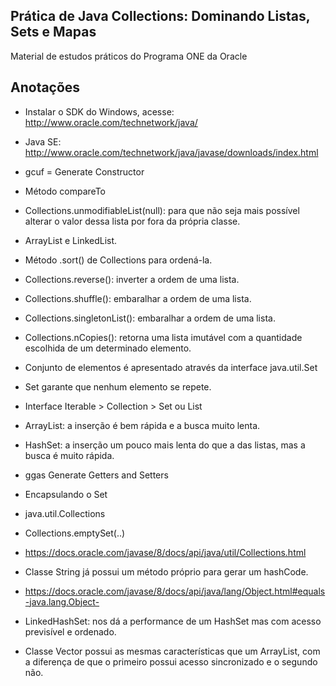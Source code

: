 ## Prática de  Java Collections: Dominando Listas, Sets e Mapas

Material de estudos práticos do Programa ONE da Oracle

## Anotações

* Instalar o SDK do Windows, acesse: http://www.oracle.com/technetwork/java/
* Java SE: http://www.oracle.com/technetwork/java/javase/downloads/index.html
* gcuf = Generate Constructor

* Método compareTo
* Collections.unmodifiableList(null): para que não seja mais possível alterar o valor dessa lista por fora da própria classe.
* ArrayList e LinkedList.
* Método .sort() de Collections para ordená-la.
* Collections.reverse(): inverter a ordem de uma lista.
* Collections.shuffle(): embaralhar a ordem de uma lista.
* Collections.singletonList(): embaralhar a ordem de uma lista.
* Collections.nCopies(): retorna uma lista imutável com a quantidade escolhida de um determinado elemento.

* Conjunto de elementos é apresentado através da interface java.util.Set
* Set garante que nenhum elemento se repete.
* Interface Iterable > Collection > Set ou List
* ArrayList: a inserção é bem rápida e a busca muito lenta.
* HashSet: a inserção um pouco mais lenta do que a das listas, mas a busca é muito rápida.

* ggas Generate Getters and Setters
* Encapsulando o Set
* java.util.Collections
* Collections.emptySet(..)
* https://docs.oracle.com/javase/8/docs/api/java/util/Collections.html

* Classe String já possui um método próprio para gerar um hashCode.
* https://docs.oracle.com/javase/8/docs/api/java/lang/Object.html#equals-java.lang.Object-

* LinkedHashSet: nos dá a performance de um HashSet mas com acesso previsível e ordenado.
* Classe Vector possui as mesmas características que um ArrayList, com a diferença de que o primeiro possui acesso sincronizado e o segundo não.

